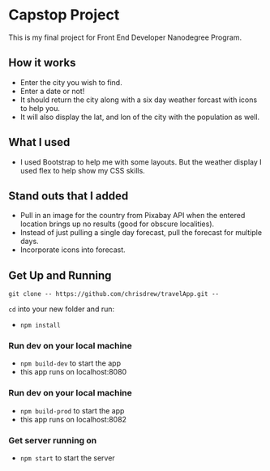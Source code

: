 # Capstop Project
This is my final project for Front End Developer Nanodegree Program.

## How it works
- Enter the city you wish to find.
- Enter a date or not!
- It should return the city along with a six day weather forcast with icons to help you.
- It will also display the lat, and lon of the city with the population as well.

## What I used
- I used Bootstrap to help me with some layouts. But the weather display I used flex to help show my CSS skills.

## Stand outs that I added
- Pull in an image for the country from Pixabay API when the entered location brings up no results (good for obscure localities).
- Instead of just pulling a single day forecast, pull the forecast for multiple days.
- Incorporate icons into forecast.

## Get Up and Running
```
git clone -- https://github.com/chrisdrew/travelApp.git --
```
`cd` into your new folder and run:
- ```npm install```

### Run dev on your local machine
- ```npm build-dev``` to start the app
- this app runs on localhost:8080

### Run dev on your local machine
- ```npm build-prod``` to start the app
- this app runs on localhost:8082

### Get server running on
- ```npm start``` to start the server